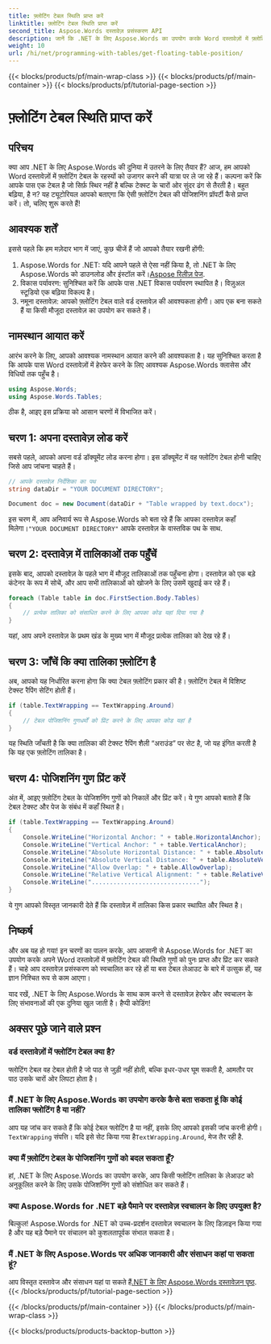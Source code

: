 ```yaml
---
title: फ़्लोटिंग टेबल स्थिति प्राप्त करें
linktitle: फ़्लोटिंग टेबल स्थिति प्राप्त करें
second_title: Aspose.Words दस्तावेज़ प्रसंस्करण API
description: जानें कि .NET के लिए Aspose.Words का उपयोग करके Word दस्तावेज़ों में फ़्लोटिंग टेबल पोज़िशन कैसे प्राप्त करें। यह विस्तृत, चरण-दर-चरण मार्गदर्शिका आपको वह सब कुछ बताएगी जो आपको जानना आवश्यक है।
weight: 10
url: /hi/net/programming-with-tables/get-floating-table-position/
---
```


{{< blocks/products/pf/main-wrap-class >}}
{{< blocks/products/pf/main-container >}}
{{< blocks/products/pf/tutorial-page-section >}}

# फ़्लोटिंग टेबल स्थिति प्राप्त करें

## परिचय

क्या आप .NET के लिए Aspose.Words की दुनिया में उतरने के लिए तैयार हैं? आज, हम आपको Word दस्तावेज़ों में फ़्लोटिंग टेबल के रहस्यों को उजागर करने की यात्रा पर ले जा रहे हैं। कल्पना करें कि आपके पास एक टेबल है जो सिर्फ़ स्थिर नहीं है बल्कि टेक्स्ट के चारों ओर सुंदर ढंग से तैरती है। बहुत बढ़िया, है न? यह ट्यूटोरियल आपको बताएगा कि ऐसी फ़्लोटिंग टेबल की पोजिशनिंग प्रॉपर्टी कैसे प्राप्त करें। तो, चलिए शुरू करते हैं!

## आवश्यक शर्तें

इससे पहले कि हम मज़ेदार भाग में जाएं, कुछ चीजें हैं जो आपको तैयार रखनी होंगी:

1.  Aspose.Words for .NET: यदि आपने पहले से ऐसा नहीं किया है, तो .NET के लिए Aspose.Words को डाउनलोड और इंस्टॉल करें।[Aspose रिलीज़ पेज](https://releases.aspose.com/words/net/).
2. विकास पर्यावरण: सुनिश्चित करें कि आपके पास .NET विकास पर्यावरण स्थापित है। विज़ुअल स्टूडियो एक बढ़िया विकल्प है।
3. नमूना दस्तावेज़: आपको फ़्लोटिंग टेबल वाले वर्ड दस्तावेज़ की आवश्यकता होगी। आप एक बना सकते हैं या किसी मौजूदा दस्तावेज़ का उपयोग कर सकते हैं। 

## नामस्थान आयात करें

आरंभ करने के लिए, आपको आवश्यक नामस्थान आयात करने की आवश्यकता है। यह सुनिश्चित करता है कि आपके पास Word दस्तावेज़ों में हेरफेर करने के लिए आवश्यक Aspose.Words क्लासेस और विधियों तक पहुँच है।

```csharp
using Aspose.Words;
using Aspose.Words.Tables;
```

ठीक है, आइए इस प्रक्रिया को आसान चरणों में विभाजित करें।

## चरण 1: अपना दस्तावेज़ लोड करें

सबसे पहले, आपको अपना वर्ड डॉक्यूमेंट लोड करना होगा। इस डॉक्यूमेंट में वह फ्लोटिंग टेबल होनी चाहिए जिसे आप जांचना चाहते हैं।

```csharp
// आपके दस्तावेज़ निर्देशिका का पथ
string dataDir = "YOUR DOCUMENT DIRECTORY";

Document doc = new Document(dataDir + "Table wrapped by text.docx");
```

 इस चरण में, आप अनिवार्य रूप से Aspose.Words को बता रहे हैं कि आपका दस्तावेज़ कहाँ मिलेगा।`"YOUR DOCUMENT DIRECTORY"` आपके दस्तावेज़ के वास्तविक पथ के साथ.

## चरण 2: दस्तावेज़ में तालिकाओं तक पहुँचें

इसके बाद, आपको दस्तावेज़ के पहले भाग में मौजूद तालिकाओं तक पहुँचना होगा। दस्तावेज़ को एक बड़े कंटेनर के रूप में सोचें, और आप सभी तालिकाओं को खोजने के लिए उसमें खुदाई कर रहे हैं।

```csharp
foreach (Table table in doc.FirstSection.Body.Tables)
{
    // प्रत्येक तालिका को संसाधित करने के लिए आपका कोड यहां दिया गया है
}
```

यहां, आप अपने दस्तावेज़ के प्रथम खंड के मुख्य भाग में मौजूद प्रत्येक तालिका को देख रहे हैं।

## चरण 3: जाँचें कि क्या तालिका फ़्लोटिंग है

अब, आपको यह निर्धारित करना होगा कि क्या टेबल फ़्लोटिंग प्रकार की है। फ़्लोटिंग टेबल में विशिष्ट टेक्स्ट रैपिंग सेटिंग होती हैं।

```csharp
if (table.TextWrapping == TextWrapping.Around)
{
    // टेबल पोजिशनिंग गुणधर्मों को प्रिंट करने के लिए आपका कोड यहां है
}
```

यह स्थिति जाँचती है कि क्या तालिका की टेक्स्ट रैपिंग शैली “अराउंड” पर सेट है, जो यह इंगित करती है कि यह एक फ़्लोटिंग तालिका है।

## चरण 4: पोजिशनिंग गुण प्रिंट करें

अंत में, आइए फ़्लोटिंग टेबल के पोजिशनिंग गुणों को निकालें और प्रिंट करें। ये गुण आपको बताते हैं कि टेबल टेक्स्ट और पेज के संबंध में कहाँ स्थित है।

```csharp
if (table.TextWrapping == TextWrapping.Around)
{
    Console.WriteLine("Horizontal Anchor: " + table.HorizontalAnchor);
    Console.WriteLine("Vertical Anchor: " + table.VerticalAnchor);
    Console.WriteLine("Absolute Horizontal Distance: " + table.AbsoluteHorizontalDistance);
    Console.WriteLine("Absolute Vertical Distance: " + table.AbsoluteVerticalDistance);
    Console.WriteLine("Allow Overlap: " + table.AllowOverlap);
    Console.WriteLine("Relative Vertical Alignment: " + table.RelativeVerticalAlignment);
    Console.WriteLine("..............................");
}
```

ये गुण आपको विस्तृत जानकारी देते हैं कि दस्तावेज़ में तालिका किस प्रकार स्थापित और स्थित है।

## निष्कर्ष

और अब यह हो गया! इन चरणों का पालन करके, आप आसानी से Aspose.Words for .NET का उपयोग करके अपने Word दस्तावेज़ों में फ़्लोटिंग टेबल की स्थिति गुणों को पुनः प्राप्त और प्रिंट कर सकते हैं। चाहे आप दस्तावेज़ प्रसंस्करण को स्वचालित कर रहे हों या बस टेबल लेआउट के बारे में उत्सुक हों, यह ज्ञान निश्चित रूप से काम आएगा।

याद रखें, .NET के लिए Aspose.Words के साथ काम करने से दस्तावेज़ हेरफेर और स्वचालन के लिए संभावनाओं की एक दुनिया खुल जाती है। हैप्पी कोडिंग!

## अक्सर पूछे जाने वाले प्रश्न

### वर्ड दस्तावेज़ों में फ्लोटिंग टेबल क्या है?
फ्लोटिंग टेबल वह टेबल होती है जो पाठ से जुड़ी नहीं होती, बल्कि इधर-उधर घूम सकती है, आमतौर पर पाठ उसके चारों ओर लिपटा होता है।

### मैं .NET के लिए Aspose.Words का उपयोग करके कैसे बता सकता हूं कि कोई तालिका फ्लोटिंग है या नहीं?
 आप यह जांच कर सकते हैं कि कोई टेबल फ्लोटिंग है या नहीं, इसके लिए आपको इसकी जांच करनी होगी।`TextWrapping` संपत्ति। यदि इसे सेट किया गया है`TextWrapping.Around`, मेज तैर रही है.

### क्या मैं फ़्लोटिंग टेबल के पोजिशनिंग गुणों को बदल सकता हूँ?
हां, .NET के लिए Aspose.Words का उपयोग करके, आप किसी फ्लोटिंग तालिका के लेआउट को अनुकूलित करने के लिए उसके पोजिशनिंग गुणों को संशोधित कर सकते हैं।

### क्या Aspose.Words for .NET बड़े पैमाने पर दस्तावेज़ स्वचालन के लिए उपयुक्त है?
बिल्कुल! Aspose.Words for .NET को उच्च-प्रदर्शन दस्तावेज़ स्वचालन के लिए डिज़ाइन किया गया है और यह बड़े पैमाने पर संचालन को कुशलतापूर्वक संभाल सकता है।

### मैं .NET के लिए Aspose.Words पर अधिक जानकारी और संसाधन कहां पा सकता हूं?
आप विस्तृत दस्तावेज और संसाधन यहां पा सकते हैं[.NET के लिए Aspose.Words दस्तावेज़न पृष्ठ](https://reference.aspose.com/words/net/).
{{< /blocks/products/pf/tutorial-page-section >}}

{{< /blocks/products/pf/main-container >}}
{{< /blocks/products/pf/main-wrap-class >}}

{{< blocks/products/products-backtop-button >}}
